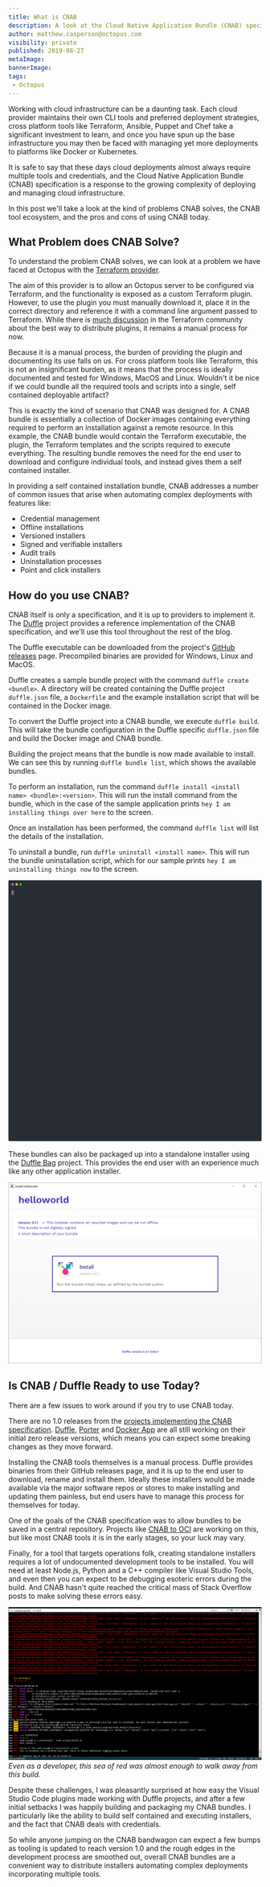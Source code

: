 ```yaml
---
title: What is CNAB
description: A look at the Cloud Native Application Bundle (CNAB) specification, what problems it solves, and the pros and cons of the tooling.
author: matthew.casperson@octopus.com
visibility: private
published: 2019-08-27
metaImage:
bannerImage:
tags:
 - Octopus
---
```


Working with cloud infrastructure can be a daunting task. Each cloud provider maintains their own CLI tools and preferred deployment strategies, cross platform tools like Terraform, Ansible, Puppet and Chef take a significant investment to learn, and once you have spun up the base infrastructure you may then be faced with managing yet more deployments to platforms like Docker or Kubernetes.

It is safe to say that these days cloud deployments almost always require multiple tools and credentials, and the Cloud Native Application Bundle (CNAB) specification is a response to the growing complexity of deploying and managing cloud infrastructure.

In this post we'll take a look at the kind of problems CNAB solves, the CNAB tool ecosystem, and the pros and cons of using CNAB today.

## What Problem does CNAB Solve?

To understand the problem CNAB solves, we can look at a problem we have faced at Octopus with the [Terraform provider](https://github.com/OctopusDeploy/terraform-provider-octopusdeploy).

The aim of this provider is to allow an Octopus server to be configured via Terraform, and the functionality is exposed as a custom Terraform plugin. However, to use the plugin you must manually download it, place it in the correct directory and reference it with a command line argument passed to Terraform. While there is [much discussion](https://github.com/hashicorp/terraform/issues/15252) in the Terraform community about the best way to distribute plugins, it remains a manual process for now.

Because it is a manual process, the burden of providing the plugin and documenting its use falls on us. For cross platform tools like Terraform, this is not an insignificant burden, as it means that the process is ideally documented and tested for Windows, MacOS and Linux. Wouldn't it be nice if we could bundle all the required tools and scripts into a single, self contained deployable artifact?

This is exactly the kind of scenario that CNAB was designed for. A CNAB bundle is essentially a collection of Docker images containing everything required to perform an installation against a remote resource. In this example, the CNAB bundle would contain the Terraform executable, the plugin, the Terraform templates and the scripts required to execute everything. The resulting bundle removes the need for the end user to download and configure individual tools, and instead gives them a self contained installer.

In providing a self contained installation bundle, CNAB addresses a number of common issues that arise when automating complex deployments with features like:

* Credential management
* Offline installations
* Versioned installers
* Signed and verifiable installers
* Audit trails
* Uninstallation processes
* Point and click installers

## How do you use CNAB?

CNAB itself is only a specification, and it is up to providers to implement it. The [Duffle](https://github.com/deislabs/duffle) project provides a reference implementation of the CNAB specification, and we'll use this tool throughout the rest of the blog.

The Duffle executable can be downloaded from the project's [GitHub releases](https://github.com/deislabs/duffle/releases) page. Precompiled binaries are provided for Windows, Linux and MacOS.

Duffle creates a sample bundle project with the command `duffle create <bundle>`. A directory will be created containing the Duffle project `duffle.json` file, a `Dockerfile` and the example installation script that will be contained in the Docker image.

To convert the Duffle project into a CNAB bundle, we execute `duffle build`. This will take the bundle configuration in the Duffle specific `duffle.json` file and build the Docker image and CNAB bundle.

Building the project means that the bundle is now made available to install. We can see this by running `duffle bundle list`, which shows the available bundles.

To perform an installation, run the command `duffle install <install name> <bundle>:<version>`. This will run the install command from the bundle, which in the case of the sample application prints `hey I am installing things over here` to the screen.

Once an installation has been performed, the command `duffle list` will list the details of the installation.

To uninstall a bundle, run `duffle uninstall <install name>`. This will run the bundle uninstallation script, which for our sample prints `hey I am uninstalling things now` to the screen.

![](demo.svg "width=500")

These bundles can also be packaged up into a standalone installer using the [Duffle Bag](https://github.com/deislabs/duffle-bag) project. This provides the end user with an experience much like any other application installer.

![](gui-installer.png "width=500")

## Is CNAB / Duffle Ready to use Today?

There are a few issues to work around if you try to use CNAB today.

There are no 1.0 releases from the [projects implementing the CNAB specification](https://cnab.io/community-projects/). [Duffle](https://duffle.sh/), [Porter](https://porter.sh) and [Docker App](https://github.com/docker/app) are all still working on their initial zero release versions, which means you can expect some breaking changes as they move forward.

Installing the CNAB tools themselves is a manual process. Duffle provides binaries from their GitHub releases page, and it is up to the end user to download, rename and install them. Ideally these installers would be made available via the major software repos or stores to make installing and updating them painless, but end users have to manage this process for themselves for today.

One of the goals of the CNAB specification was to allow bundles to be saved in a central repository. Projects like [CNAB to OCI](https://github.com/docker/cnab-to-oci) are working on this, but like most CNAB tools it is in the early stages, so your luck may vary.

Finally, for a tool that targets operations folk, creating standalone installers requires a lot of undocumented development tools to be installed. You will need at least Node.js, Python and a C++ compiler like Visual Studio Tools, and even then you can expect to be debugging esoteric errors during the build. And CNAB hasn't quite reached the critical mass of Stack Overflow posts to make solving these errors easy.

![](build-errors.png "width=500")
*Even as a developer, this sea of red was almost enough to walk away from this build.*

Despite these challenges, I was pleasantly surprised at how easy the Visual Studio Code plugins made working with Duffle projects, and after a few initial setbacks I was happily building and packaging my CNAB bundles. I particularly like the ability to build self contained and executing installers, and the fact that CNAB deals with credentials.

So while anyone jumping on the CNAB bandwagon can expect a few bumps as tooling is updated to reach version 1.0 and the rough edges in the development process are smoothed out, overall CNAB bundles are a convenient way to distribute installers automating complex deployments incorporating multiple tools.
